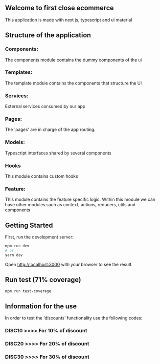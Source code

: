 ## Welcome to first close ecommerce 

This application is made with next js, typescript and ui material

## Structure of the application

### Components:

The components module contains the dummy components of the ui

### Templates: 

The template module contains the components that structure the UI

### Services: 

External services consumed by our app

### Pages: 

The 'pages' are in charge of the app routing.

### Models: 

Typescript interfaces shared by several components

### Hooks

This module contains custom hooks 

### Feature: 
This module contains the feature specific logic. Within this module we can have other modules such as context, actions, reducers, utils and components
## Getting Started

First, run the development server:

```bash
npm run dev
# or
yarn dev
```

Open [http://localhost:3000](http://localhost:3000) with your browser to see the result.

## Run test (71% coverage)

```bash
npm run test-coverage
```


## Information for the use

In order to test the 'discounts' functionality use the following codes:


### DISC10  >>>> For 10% of discount


### DISC20  >>>> For 20% of discount


### DISC30  >>>> For 30% of discount






